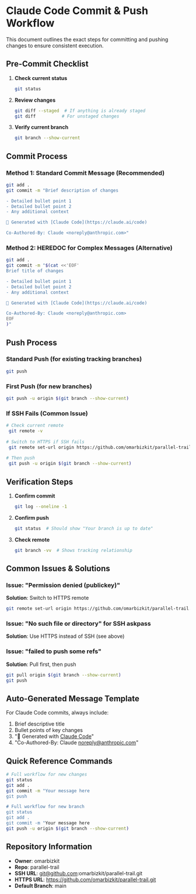 # Claude Code Commit & Push Workflow

This document outlines the exact steps for committing and pushing changes to ensure consistent execution.

## Pre-Commit Checklist

1. **Check current status**
   ```bash
   git status
   ```

2. **Review changes**
   ```bash
   git diff --staged  # If anything is already staged
   git diff          # For unstaged changes
   ```

3. **Verify current branch**
   ```bash
   git branch --show-current
   ```

## Commit Process

### Method 1: Standard Commit Message (Recommended)
```bash
git add .
git commit -m "Brief description of changes

- Detailed bullet point 1
- Detailed bullet point 2
- Any additional context

🤖 Generated with [Claude Code](https://claude.ai/code)

Co-Authored-By: Claude <noreply@anthropic.com>"
```

### Method 2: HEREDOC for Complex Messages (Alternative)
```bash
git add .
git commit -m "$(cat <<'EOF'
Brief title of changes

- Detailed bullet point 1
- Detailed bullet point 2
- Any additional context

🤖 Generated with [Claude Code](https://claude.ai/code)

Co-Authored-By: Claude <noreply@anthropic.com>
EOF
)"
```

## Push Process

### Standard Push (for existing tracking branches)
```bash
git push
```

### First Push (for new branches)
```bash
git push -u origin $(git branch --show-current)
```

### If SSH Fails (Common Issue)
```bash
# Check current remote
 git remote -v
 
# Switch to HTTPS if SSH fails
 git remote set-url origin https://github.com/omarbizkit/parallel-trail.git
 
# Then push
 git push -u origin $(git branch --show-current)
```

## Verification Steps

1. **Confirm commit**
   ```bash
   git log --oneline -1
   ```

2. **Confirm push**
   ```bash
   git status  # Should show "Your branch is up to date"
   ```

3. **Check remote**
   ```bash
   git branch -vv  # Shows tracking relationship
   ```

## Common Issues & Solutions

### Issue: "Permission denied (publickey)"
**Solution**: Switch to HTTPS remote
```bash
git remote set-url origin https://github.com/omarbizkit/parallel-trail.git
```

### Issue: "No such file or directory" for SSH askpass
**Solution**: Use HTTPS instead of SSH (see above)

### Issue: "failed to push some refs"
**Solution**: Pull first, then push
```bash
git pull origin $(git branch --show-current)
git push
```

## Auto-Generated Message Template

For Claude Code commits, always include:
1. Brief descriptive title
2. Bullet points of key changes
3. "🤖 Generated with [Claude Code](https://claude.ai/code)"
4. "Co-Authored-By: Claude <noreply@anthropic.com>"

## Quick Reference Commands

```bash
# Full workflow for new changes
git status
git add .
git commit -m "Your message here
git push

# Full workflow for new branch
git status
git add .
git commit -m "Your message here
git push -u origin $(git branch --show-current)
```

## Repository Information

- **Owner**: omarbizkit
- **Repo**: parallel-trail
- **SSH URL**: git@github.com:omarbizkit/parallel-trail.git
- **HTTPS URL**: https://github.com/omarbizkit/parallel-trail.git
- **Default Branch**: main